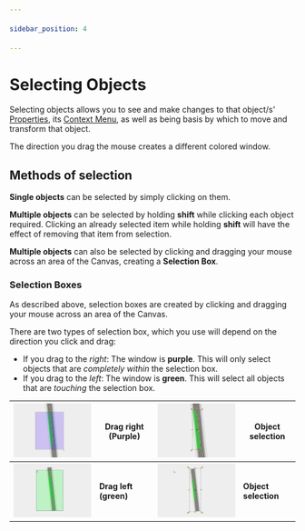 ```yaml
---

sidebar_position: 4

---
```

# Selecting Objects

Selecting objects allows you to see and make changes to that object/s' [Properties](./properties-palette.md), its [Context Menu](/docs/rapid-online/rapidplan-online-basics/context-menu.md), as well as being basis by which to move and transform that object.

The direction you drag the mouse creates a different colored window.

## Methods of selection

**Single objects** can be selected by simply clicking on them.

**Multiple objects** can be selected by holding **shift** while clicking each object required. Clicking an already selected item while holding **shift** will have the effect of removing that item from selection.

**Multiple objects** can also be selected by clicking and dragging your mouse across an area of the Canvas, creating a **Selection Box**.

### Selection Boxes

As described above, selection boxes are created by clicking and dragging your mouse across an area of the Canvas.

There are two types of selection box, which you use will depend on the direction you click and drag:

- If you drag to the *right*: The window is **purple**. This will only select objects that are *completely within* the selection box.
- If you drag to the *left*: The window is **green**. This will select all objects that are *touching* the selection box.

| ![Purple 1](./Assets/purple1.png) | Drag right (Purple)   | ![Purple 2](./Assets/purple2.png) | Object selection     |
| ------------------------------------ | --------------------- | ------------------------------------ | -------------------- |
| ![Green 1](./Assets/green1.png)  | **Drag left (green)** | ![Green 2](./Assets/green2.png)  | **Object selection** |
